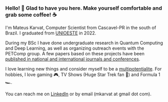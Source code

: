 ### Hello! :wave: Glad to have you here. Make yourself comfortable and grab some coffee! :coffee:

I'm Mateus Karvat, Computer Scientist from Cascavel-PR in the south of Brazil. I graduated from [UNIOESTE](https://www.unioeste.br/portal/) in 2022.

During my BSc I have done undergraduate research in Quantum Computing and Deep Learning, as well as organizing outreach events with the PETComp group. A few papers based on these projects have been [published in national and international journals and conferences](https://scholar.google.com.br/citations?user=0NHCSV4AAAAJ).

I love learning new things and consider myself to be a [multipotentialite](https://puttylike.com/terminology/). For hobbies, I love gaming :video_game:, TV Shows (Huge Star Trek fan :vulcan_salute:) and Formula 1 :racing_car:.

You can reach me on [LinkedIn](https://www.linkedin.com/in/mateus-karvat-camara/) or by email (mkarvat at gmail dot com).

<!--
**MahatKC/MahatKC** is a ✨ _special_ ✨ repository because its `README.md` (this file) appears on your GitHub profile.

Here are some ideas to get you started:

- 🔭 I’m currently working on ...
- 🌱 I’m currently learning ...
- 👯 I’m looking to collaborate on ...
- 🤔 I’m looking for help with ...
- 💬 Ask me about ...
- 📫 How to reach me: ...
- 😄 Pronouns: ...
- ⚡ Fun fact: ...
-->
